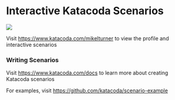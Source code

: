 # Interactive Katacoda Scenarios

[![](http://shields.katacoda.com/katacoda/mikelturner/count.svg)](https://www.katacoda.com/mikelturner "Get your profile on Katacoda.com")

Visit https://www.katacoda.com/mikelturner to view the profile and interactive scenarios

### Writing Scenarios
Visit https://www.katacoda.com/docs to learn more about creating Katacoda scenarios

For examples, visit https://github.com/katacoda/scenario-example
